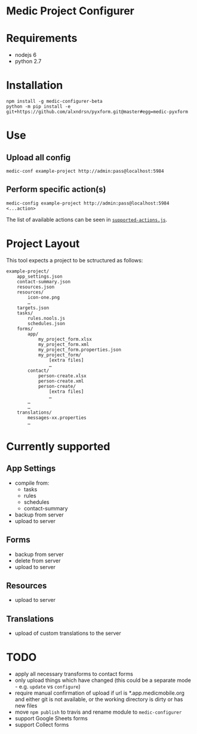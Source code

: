 Medic Project Configurer
========================

# Requirements

* nodejs 6
* python 2.7


# Installation

	npm install -g medic-configurer-beta
	python -m pip install -e git+https://github.com/alxndrsn/pyxform.git@master#egg=medic-pyxform

# Use

## Upload all config

	medic-conf example-project http://admin:pass@localhost:5984

## Perform specific action(s)

	medic-config example-project http://admin:pass@localhost:5984 <...action>

The list of available actions can be seen in [`supported-actions.js`](https://github.com/alxndrsn/medic-configurer/blob/master/src/cli/supported-actions.js).

# Project Layout

This tool expects a project to be sctructured as follows:

	example-project/
		app_settings.json
		contact-summary.json
		resources.json
		resources/
			icon-one.png
			…
		targets.json
		tasks/
			rules.nools.js
			schedules.json
		forms/
			app/
				my_project_form.xlsx
				my_project_form.xml
				my_project_form.properties.json
				my_project_form/
					[extra files]
					…
			contact/
				person-create.xlsx
				person-create.xml
				person-create/
					[extra files]
					…
			…
			…
		translations/
			messages-xx.properties
			…


# Currently supported

## App Settings

* compile from:
  - tasks
  - rules
  - schedules
  - contact-summary
* backup from server
* upload to server

## Forms

* backup from server
* delete from server
* upload to server

## Resources

* upload to server

## Translations

* upload of custom translations to the server

# TODO

* apply all necessary transforms to contact forms
* only upload things which have changed (this could be a separate mode - e.g. `update` vs `configure`)
* require manual confirmation of upload if url is *.app.medicmobile.org and either git is not available, or the working directory is dirty or has new files
* move `npm publish` to travis and rename module to `medic-configurer`
* support Google Sheets forms
* support Collect forms
